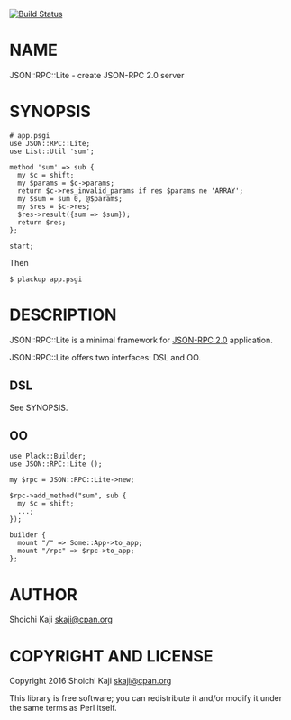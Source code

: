 [![Build Status](https://travis-ci.org/skaji/JSON-RPC-Lite.svg?branch=master)](https://travis-ci.org/skaji/JSON-RPC-Lite)

# NAME

JSON::RPC::Lite - create JSON-RPC 2.0 server

# SYNOPSIS

    # app.psgi
    use JSON::RPC::Lite;
    use List::Util 'sum';

    method 'sum' => sub {
      my $c = shift;
      my $params = $c->params;
      return $c->res_invalid_params if res $params ne 'ARRAY';
      my $sum = sum 0, @$params;
      my $res = $c->res;
      $res->result({sum => $sum});
      return $res;
    };

    start;

Then

    $ plackup app.psgi

# DESCRIPTION

JSON::RPC::Lite is a minimal framework for
[JSON-RPC 2.0](http://www.jsonrpc.org/specification) application.

JSON::RPC::Lite offers two interfaces: DSL and OO.

## DSL

See SYNOPSIS.

## OO

    use Plack::Builder;
    use JSON::RPC::Lite ();

    my $rpc = JSON::RPC::Lite->new;

    $rpc->add_method("sum", sub {
      my $c = shift;
      ...;
    });

    builder {
      mount "/" => Some::App->to_app;
      mount "/rpc" => $rpc->to_app;
    };

# AUTHOR

Shoichi Kaji <skaji@cpan.org>

# COPYRIGHT AND LICENSE

Copyright 2016 Shoichi Kaji <skaji@cpan.org>

This library is free software; you can redistribute it and/or modify
it under the same terms as Perl itself.
